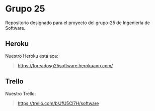 ﻿# Grupo 25
Repositorio designado para el proyecto del grupo-25 de Ingeniería de Software.



## Heroku

Nuestro Heroku está aca:
>https://foreadosg25software.herokuapp.com/

## Trello

Nuestro Trello:
>https://trello.com/b/JfU5Cl7H/software

